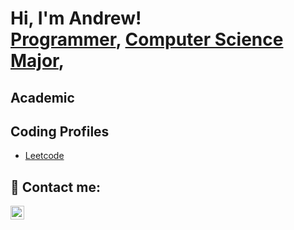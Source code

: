 <h1>Hi, I'm Andrew! <br/><a href="https://github.com/amiroulis21">Programmer</a>, <a href="https://www.linkedin.com/in/andrew-miroulis/">Computer Science Major</a>, </h1>

<h2> Academic</h2>


<h2> Coding Profiles</h2>

- [Leetcode](https://leetcode.com/amiroulis2002/)

<h2> 🤳 Contact me:</h2>

[<img align="left" alt="AndrewMiroulis | LinkedIn" width="22px" src="https://cdn.jsdelivr.net/npm/simple-icons@v3/icons/linkedin.svg" />][linkedin]

[linkedin]: https://linkedin.com/in/andrew-miroulis

<!--
Here are some ideas to get you started:

- 🔭 I’m currently working on ...
- 🌱 I’m currently learning ...
- 👯 I’m looking to collaborate on ...
- 🤔 I’m looking for help with ...
- 💬 Ask me about ...
- 📫 How to reach me: ...
- 😄 Pronouns: ...
- ⚡ Fun fact: ...
-->
